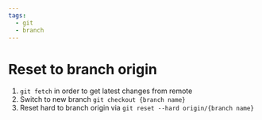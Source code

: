 ```yaml
---
tags:
  - git
  - branch
---
```


# Reset to branch origin
1. `git fetch` in order to get latest changes from remote
2. Switch to new branch `git checkout {branch name}`
3. Reset hard to branch origin via `git reset --hard origin/{branch name}`
 